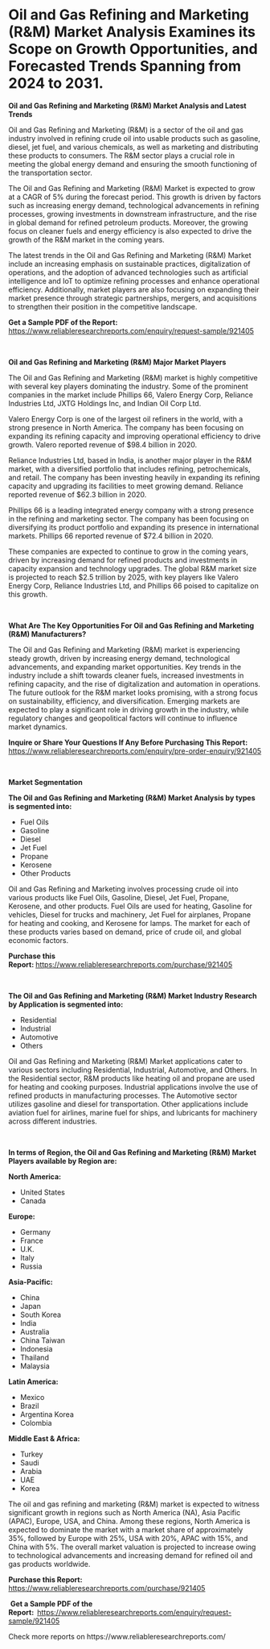 <p><h1>Oil and Gas Refining and Marketing (R&M) Market Analysis Examines its Scope on Growth Opportunities, and Forecasted Trends Spanning from 2024 to 2031.</h1></p><p><strong>Oil and Gas Refining and Marketing (R&M) Market Analysis and Latest Trends</strong></p>
<p><p>Oil and Gas Refining and Marketing (R&M) is a sector of the oil and gas industry involved in refining crude oil into usable products such as gasoline, diesel, jet fuel, and various chemicals, as well as marketing and distributing these products to consumers. The R&M sector plays a crucial role in meeting the global energy demand and ensuring the smooth functioning of the transportation sector.</p><p>The Oil and Gas Refining and Marketing (R&M) Market is expected to grow at a CAGR of 5% during the forecast period. This growth is driven by factors such as increasing energy demand, technological advancements in refining processes, growing investments in downstream infrastructure, and the rise in global demand for refined petroleum products. Moreover, the growing focus on cleaner fuels and energy efficiency is also expected to drive the growth of the R&M market in the coming years.</p><p>The latest trends in the Oil and Gas Refining and Marketing (R&M) Market include an increasing emphasis on sustainable practices, digitalization of operations, and the adoption of advanced technologies such as artificial intelligence and IoT to optimize refining processes and enhance operational efficiency. Additionally, market players are also focusing on expanding their market presence through strategic partnerships, mergers, and acquisitions to strengthen their position in the competitive landscape.</p></p>
<p><strong>Get a Sample PDF of the Report:&nbsp;</strong> <a href="https://www.reliableresearchreports.com/enquiry/request-sample/921405">https://www.reliableresearchreports.com/enquiry/request-sample/921405</a></p>
<p>&nbsp;</p>
<p><strong>Oil and Gas Refining and Marketing (R&M) Major Market Players</strong></p>
<p><p>The Oil and Gas Refining and Marketing (R&M) market is highly competitive with several key players dominating the industry. Some of the prominent companies in the market include Phillips 66, Valero Energy Corp, Reliance Industries Ltd, JXTG Holdings Inc, and Indian Oil Corp Ltd.</p><p>Valero Energy Corp is one of the largest oil refiners in the world, with a strong presence in North America. The company has been focusing on expanding its refining capacity and improving operational efficiency to drive growth. Valero reported revenue of $98.4 billion in 2020.</p><p>Reliance Industries Ltd, based in India, is another major player in the R&M market, with a diversified portfolio that includes refining, petrochemicals, and retail. The company has been investing heavily in expanding its refining capacity and upgrading its facilities to meet growing demand. Reliance reported revenue of $62.3 billion in 2020.</p><p>Phillips 66 is a leading integrated energy company with a strong presence in the refining and marketing sector. The company has been focusing on diversifying its product portfolio and expanding its presence in international markets. Phillips 66 reported revenue of $72.4 billion in 2020.</p><p>These companies are expected to continue to grow in the coming years, driven by increasing demand for refined products and investments in capacity expansion and technology upgrades. The global R&M market size is projected to reach $2.5 trillion by 2025, with key players like Valero Energy Corp, Reliance Industries Ltd, and Phillips 66 poised to capitalize on this growth.</p></p>
<p>&nbsp;</p>
<p><strong>What Are The Key Opportunities For Oil and Gas Refining and Marketing (R&M) Manufacturers?</strong></p>
<p><p>The Oil and Gas Refining and Marketing (R&M) market is experiencing steady growth, driven by increasing energy demand, technological advancements, and expanding market opportunities. Key trends in the industry include a shift towards cleaner fuels, increased investments in refining capacity, and the rise of digitalization and automation in operations. The future outlook for the R&M market looks promising, with a strong focus on sustainability, efficiency, and diversification. Emerging markets are expected to play a significant role in driving growth in the industry, while regulatory changes and geopolitical factors will continue to influence market dynamics.</p></p>
<p><strong>Inquire or Share Your Questions If Any Before Purchasing This Report:</strong> <a href="https://www.reliableresearchreports.com/enquiry/pre-order-enquiry/921405">https://www.reliableresearchreports.com/enquiry/pre-order-enquiry/921405</a></p>
<p>&nbsp;</p>
<p><strong>Market Segmentation</strong></p>
<p><strong>The Oil and Gas Refining and Marketing (R&M) Market Analysis by types is segmented into:</strong></p>
<p><ul><li>Fuel Oils</li><li>Gasoline</li><li>Diesel</li><li>Jet Fuel</li><li>Propane</li><li>Kerosene</li><li>Other Products</li></ul></p>
<p><p>Oil and Gas Refining and Marketing involves processing crude oil into various products like Fuel Oils, Gasoline, Diesel, Jet Fuel, Propane, Kerosene, and other products. Fuel Oils are used for heating, Gasoline for vehicles, Diesel for trucks and machinery, Jet Fuel for airplanes, Propane for heating and cooking, and Kerosene for lamps. The market for each of these products varies based on demand, price of crude oil, and global economic factors.</p></p>
<p><strong>Purchase this Report:&nbsp;</strong><a href="https://www.reliableresearchreports.com/purchase/921405">https://www.reliableresearchreports.com/purchase/921405</a></p>
<p>&nbsp;</p>
<p><strong>The Oil and Gas Refining and Marketing (R&M) Market Industry Research by Application is segmented into:</strong></p>
<p><ul><li>Residential</li><li>Industrial</li><li>Automotive</li><li>Others</li></ul></p>
<p><p>Oil and Gas Refining and Marketing (R&M) Market applications cater to various sectors including Residential, Industrial, Automotive, and Others. In the Residential sector, R&M products like heating oil and propane are used for heating and cooking purposes. Industrial applications involve the use of refined products in manufacturing processes. The Automotive sector utilizes gasoline and diesel for transportation. Other applications include aviation fuel for airlines, marine fuel for ships, and lubricants for machinery across different industries.</p></p>
<p>&nbsp;</p>
<p><strong>In terms of Region, the Oil and Gas Refining and Marketing (R&M) Market Players available by Region are:</strong></p>
<p>
    <p> <strong> North America: </strong>
        <ul>
            <li>United States</li>
            <li>Canada</li>
        </ul>
        </p> 
    <p> <strong> Europe: </strong>
        <ul>
            <li>Germany</li>
            <li>France</li>
            <li>U.K.</li>
            <li>Italy</li>
            <li>Russia</li>
        </ul>
        </p> 
    <p> <strong> Asia-Pacific: </strong>
        <ul>
            <li>China</li>
            <li>Japan</li>
            <li>South Korea</li>
            <li>India</li>
            <li>Australia</li>
            <li>China Taiwan</li>
            <li>Indonesia</li>
            <li>Thailand</li>
            <li>Malaysia</li>
        </ul>
        </p> 
    <p> <strong> Latin America: </strong>
        <ul>
            <li>Mexico</li>
            <li>Brazil</li>
            <li>Argentina Korea</li>
            <li>Colombia</li>
        </ul>
        </p> 
    <p> <strong> Middle East & Africa: </strong>
        <ul>
            <li>Turkey</li>
            <li>Saudi</li>
            <li>Arabia</li>
            <li>UAE</li>
            <li>Korea</li>
        </ul>
    </p>
    </p>
<p><p>The oil and gas refining and marketing (R&M) market is expected to witness significant growth in regions such as North America (NA), Asia Pacific (APAC), Europe, USA, and China. Among these regions, North America is expected to dominate the market with a market share of approximately 35%, followed by Europe with 25%, USA with 20%, APAC with 15%, and China with 5%. The overall market valuation is projected to increase owing to technological advancements and increasing demand for refined oil and gas products worldwide.</p></p>
<p><strong>Purchase this Report: </strong><a href="https://www.reliableresearchreports.com/purchase/921405">https://www.reliableresearchreports.com/purchase/921405</a></p>
<p>&nbsp;<strong>Get a Sample PDF of the Report:&nbsp;&nbsp;</strong><a href="https://www.reliableresearchreports.com/enquiry/request-sample/921405">https://www.reliableresearchreports.com/enquiry/request-sample/921405</a></p>
<p><strong></strong></p>
<p>Check more reports on https://www.reliableresearchreports.com/</p>